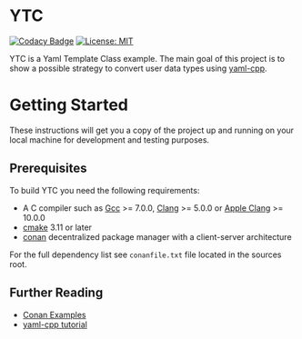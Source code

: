 # YTC

[![Codacy Badge][codacy-badge]][codacy-link]
[![License: MIT][license-badge]](./LICENSE)

YTC is a Yaml Template Class example. The main goal of this project is to show a possible strategy to
convert user data types using [yaml-cpp][yaml-cpp-link].

# Getting Started

These instructions will get you a copy of the project up and running on your local machine for
development and testing purposes.

## Prerequisites

To build YTC you need the following requirements:

- A C compiler such as  [Gcc][gcc-link] >= 7.0.0, [Clang][clang-link] >= 5.0.0 or [Apple Clang][apple-link] >= 10.0.0
- [cmake][cmake-link] 3.11 or later
- [conan][conan-link] decentralized package manager with a client-server architecture

For the full dependency list see `conanfile.txt` file located in the sources root.

## Further Reading

- [Conan Examples][conan-examples]
- [yaml-cpp tutorial][yaml-tutor]

[codacy-badge]: https://api.codacy.com/project/badge/Grade/158b7d0c184147ce9d13e087f1983b6c
[codacy-link]:  https://www.codacy.com/manual/klay/ytc?utm_source=github.com&amp;utm_medium=referral&amp;utm_content=sergeyklay/ytc&amp;utm_campaign=Badge_Grade
[license-badge]: https://img.shields.io/badge/License-MIT-blue.svg
[yaml-cpp-link]: https://github.com/jbeder/yaml-cpp
[gcc-link]: https://gcc.gnu.org
[clang-link]: https://clang.llvm.org
[apple-link]: https://apps.apple.com/us/app/xcode/id497799835
[cmake-link]: https://cmake.org/
[conan-link]: https://conan.io
[conan-examples]: https://github.com/conan-io/examples
[yaml-tutor]: https://github.com/jbeder/yaml-cpp/wiki/Tutorial
